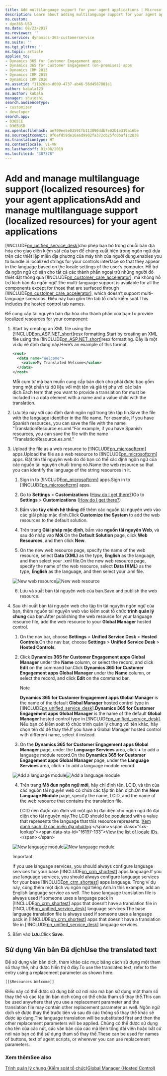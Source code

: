 ```yaml
---
title: Add multilanguage support for your agent applications | MicrosoftDocs
description: Learn about adding multilanguage support for your agent applications. The multi-language support is available for all the components except for those that are surfaced through Customer Care Accelerator, which doesn’t support multi-language scenarios. Điều này bao gồm tên tab tổ chức kiểm soát.
ms.custom:
- dyn365-USD
ms.date: 08/23/2017
ms.reviewer: ''
ms.service: dynamics-365-customerservice
ms.suite: ''
ms.tgt_pltfrm: ''
ms.topic: article
applies_to:
- Dynamics 365 for Customer Engagement apps
- Dynamics 365 for Customer Engagement (on-premises) apps
- Dynamics CRM 2013
- Dynamics CRM 2015
- Dynamics CRM 2016
ms.assetid: f11820ab-d009-4737-ab46-56d4587881e1
author: kabala123
ms.author: kabala
manager: shujoshi
search.audienceType:
- customizer
- developer
search.app:
- D365CE
- D365USD
ms.openlocfilehash: ae709ee5e03591fb113090ddb7e02b1e319a16be
ms.sourcegitcommit: 9f0efd59de16a6d9902fa372cb25fc0baf1c2838
ms.translationtype: HT
ms.contentlocale: vi-VN
ms.lasthandoff: 01/08/2019
ms.locfileid: "387378"
---
```

# <a name="add-and-manage-multilanguage-support-localized-resources-for-your-agent-applications"></a><span data-ttu-id="f6197-105">Add and manage multilanguage support (localized resources) for your agent applications</span><span class="sxs-lookup"><span data-stu-id="f6197-105">Add and manage multilanguage support (localized resources) for your agent applications</span></span>
[!INCLUDE[pn_unified_service_desk](../includes/pn-unified-service-desk.md)]<span data-ttu-id="f6197-106">cho phép bạn bó trong chuỗi bản địa hóa cho giao diện kiểm sát của bạn để chúng xuất hiện trong ngôn ngữ dựa trên các thiết lập miền địa phương của máy tính của người dùng.</span><span class="sxs-lookup"><span data-stu-id="f6197-106">enables you to bundle in localized strings for your controls interface so that they appear in the language based on the locale settings of the user’s computer.</span></span> <span data-ttu-id="f6197-107">Hỗ trợ đa ngôn ngữ có sẵn cho tất cả các thành phần ngoại trừ những người đó thiết đặt thông qua [!INCLUDE[pn_customer_care_accelerator](../includes/pn-customer-care-accelerator.md)], mà không hỗ trợ kịch bản đa ngôn ngữ.</span><span class="sxs-lookup"><span data-stu-id="f6197-107">The multi-language support is available for all the components except for those that are surfaced through [!INCLUDE[pn_customer_care_accelerator](../includes/pn-customer-care-accelerator.md)], which doesn’t support multi-language scenarios.</span></span> <span data-ttu-id="f6197-108">Điều này bao gồm tên tab tổ chức kiểm soát.</span><span class="sxs-lookup"><span data-stu-id="f6197-108">This includes the hosted control tab names.</span></span>  
  
 <span data-ttu-id="f6197-109">Để cung cấp tài nguyên bản địa hóa cho thành phần của bạn:</span><span class="sxs-lookup"><span data-stu-id="f6197-109">To provide localized resources for your component:</span></span>  
  
1. <span data-ttu-id="f6197-110">Start by creating an XML file using the [!INCLUDE[pn_ASP.NET_short](../includes/pn-asp-net-short.md)]resx formatting.</span><span class="sxs-lookup"><span data-stu-id="f6197-110">Start by creating an XML file using the [!INCLUDE[pn_ASP.NET_short](../includes/pn-asp-net-short.md)]resx formatting.</span></span> <span data-ttu-id="f6197-111">Đây là một ví dụ về định dạng này.</span><span class="sxs-lookup"><span data-stu-id="f6197-111">Here’s an example of this format.</span></span>  
  
   ```xml  
   <root>  
     <data name="Welcome">  
       <value>My Translated Welcome</value>   
     </data>  
   </root>  
   ```  
  
    <span data-ttu-id="f6197-112">Mỗi cụm từ mà bạn muốn cung cấp bản dịch cho phải được bao gồm trong một phần tử dữ liệu với một tên và giá trị phụ với các bản dịch.</span><span class="sxs-lookup"><span data-stu-id="f6197-112">Each term that you want to provide a translation for must be included in a data element with a name and a value child with the translation.</span></span>  
  
2. <span data-ttu-id="f6197-113">Lưu tệp này với các định danh ngôn ngữ trong tên tập tin.</span><span class="sxs-lookup"><span data-stu-id="f6197-113">Save the file with the language identifier in the file name.</span></span> <span data-ttu-id="f6197-114">For example, if you have Spanish resources, you can save the file with the name “TranslationResource.es.xml.”</span><span class="sxs-lookup"><span data-stu-id="f6197-114">For example, if you have Spanish resources, you can save the file with the name “TranslationResource.es.xml.”</span></span>  
  
3. <span data-ttu-id="f6197-115">Upload the file as a web resource to [!INCLUDE[pn_microsoftcrm](../includes/pn-microsoftcrm.md)] apps.</span><span class="sxs-lookup"><span data-stu-id="f6197-115">Upload the file as a web resource to [!INCLUDE[pn_microsoftcrm](../includes/pn-microsoftcrm.md)] apps.</span></span> <span data-ttu-id="f6197-116">Đặt tên tài nguyên web do đó bạn có thể xác định ngôn ngữ của các nguồn tài nguyên chuỗi trong nó.</span><span class="sxs-lookup"><span data-stu-id="f6197-116">Name the web resource so that you can identify the language of the string resources in it.</span></span>  
  
   1. <span data-ttu-id="f6197-117">Sign in to [!INCLUDE[pn_microsoftcrm](../includes/pn-microsoftcrm.md)] apps.</span><span class="sxs-lookup"><span data-stu-id="f6197-117">Sign in to [!INCLUDE[pn_microsoftcrm](../includes/pn-microsoftcrm.md)] apps.</span></span>  
  
   2. <span data-ttu-id="f6197-118">Go to **Settings** > **Customizations** ([How do I get there?](http://go.microsoft.com/fwlink/p/?LinkId=525636))</span><span class="sxs-lookup"><span data-stu-id="f6197-118">Go to **Settings** > **Customizations** ([How do I get there?](http://go.microsoft.com/fwlink/p/?LinkId=525636))</span></span>  
  
   3. <span data-ttu-id="f6197-119">Bấm vào **tùy chỉnh hệ thống** để thêm các nguồn tài nguyên web vào các giải pháp mặc định.</span><span class="sxs-lookup"><span data-stu-id="f6197-119">Click **Customize the System** to add the web resources to the default solution.</span></span>  
  
   4. <span data-ttu-id="f6197-120">Trên trang **Giải pháp mặc định**, bấm vào **nguồn tài nguyên Web**, và sau đó nhấp vào **Mới**.</span><span class="sxs-lookup"><span data-stu-id="f6197-120">On the **Default Solution** page, click **Web Resources**, and then click **New**.</span></span>  
  
   5. <span data-ttu-id="f6197-121">On the new web resource page, specify the name of the web resource, select **Data (XML)** as the type, **English** as the language, and then select your .xml file.</span><span class="sxs-lookup"><span data-stu-id="f6197-121">On the new web resource page, specify the name of the web resource, select **Data (XML)** as the type, **English** as the language, and then select your .xml file.</span></span>  
  
   <span data-ttu-id="f6197-122">![New web resource](../unified-service-desk/media/usd-new-web-resource.PNG "New web resource")</span><span class="sxs-lookup"><span data-stu-id="f6197-122">![New web resource](../unified-service-desk/media/usd-new-web-resource.PNG "New web resource")</span></span>  
  
   6.  <span data-ttu-id="f6197-123">Lưu và xuất bản tài nguyên web của bạn.</span><span class="sxs-lookup"><span data-stu-id="f6197-123">Save and publish the web resource.</span></span>  
  
4. <span data-ttu-id="f6197-124">Sau khi xuất bản tài nguyên web cho tập tin tài nguyên ngôn ngữ của bạn, thêm nguồn tài nguyên web vào kiểm soát tổ chức **trình quản lý chung** của bạn.</span><span class="sxs-lookup"><span data-stu-id="f6197-124">After publishing the web resource for your language resource file, add the web resource to your **Global Manager** hosted control.</span></span>  
  
   1. <span data-ttu-id="f6197-125">On the nav bar, choose **Settings** > **Unified Service Desk** > **Hosted Controls**.</span><span class="sxs-lookup"><span data-stu-id="f6197-125">On the nav bar, choose **Settings** > **Unified Service Desk** > **Hosted Controls**.</span></span>  
  
   2. <span data-ttu-id="f6197-126">Click **Dynamics 365 for Customer Engagement apps Global Manager** under the **Name** column, or select the record, and click **Edit** on the command bar.</span><span class="sxs-lookup"><span data-stu-id="f6197-126">Click **Dynamics 365 for Customer Engagement apps Global Manager** under the **Name** column, or select the record, and click **Edit** on the command bar.</span></span>  
  
      > [!NOTE]
      > <span data-ttu-id="f6197-127">**Dynamics 365 for Customer Engagement apps Global Manager** is the name of the default **Global Manager** hosted control type in [!INCLUDE[pn_unified_service_desk](../includes/pn-unified-service-desk.md)].</span><span class="sxs-lookup"><span data-stu-id="f6197-127">**Dynamics 365 for Customer Engagement apps Global Manager** is the name of the default **Global Manager** hosted control type in [!INCLUDE[pn_unified_service_desk](../includes/pn-unified-service-desk.md)].</span></span> <span data-ttu-id="f6197-128">Nếu bạn có kiểm soát tổ chức trình quản lý chung với tên khác, hãy chọn tên đó để thay thế.</span><span class="sxs-lookup"><span data-stu-id="f6197-128">If you have a Global Manager hosted control with different name, select it instead.</span></span>  
  
   3. <span data-ttu-id="f6197-129">On the **Dynamics 365 for Customer Engagement apps Global Manager** page, under the **Language Services** area, click **+** to add a language module record.</span><span class="sxs-lookup"><span data-stu-id="f6197-129">On the **Dynamics 365 for Customer Engagement apps Global Manager** page, under the **Language Services** area, click **+** to add a language module record.</span></span>  
  
   <span data-ttu-id="f6197-130">![Add a language module](../unified-service-desk/media/usd-add-language-module.png "Add a language module")</span><span class="sxs-lookup"><span data-stu-id="f6197-130">![Add a language module](../unified-service-desk/media/usd-add-language-module.png "Add a language module")</span></span>  
  
   4.  <span data-ttu-id="f6197-131">Trên trang **Mô đun ngôn ngữ mới**, hãy chỉ định tên, LCID, và tên của các nguồn tài nguyên web có chứa các tập tin bản dịch.</span><span class="sxs-lookup"><span data-stu-id="f6197-131">On the **New Language Module** page, specify the name, LCID, and the name of the web resource that contains the translation file.</span></span>  
  
        <span data-ttu-id="f6197-132">LCID nên được xác định với một giá trị đại diện cho ngôn ngữ đó đại diện cho tài nguyên này.</span><span class="sxs-lookup"><span data-stu-id="f6197-132">The LCID should be populated with a value that represents the language that this resource represents.</span></span> <span data-ttu-id="f6197-133">[Xem danh sách ID các miền địa phương](https://msdn.microsoft.com/library/ms912047\(WinEmbedded.10\).aspx).</span><span class="sxs-lookup"><span data-stu-id="f6197-133">[View the list of locale IDs](https://msdn.microsoft.com/library/ms912047\(WinEmbedded.10\).aspx).</span></span>  
  
   <span data-ttu-id="f6197-134">![New language module](../unified-service-desk/media/usd-new-language-module.png "New language module")</span><span class="sxs-lookup"><span data-stu-id="f6197-134">![New language module](../unified-service-desk/media/usd-new-language-module.png "New language module")</span></span>  
  
   > [!IMPORTANT]
   >  <span data-ttu-id="f6197-135">If you use language services, you should always configure language services for your base [!INCLUDE[pn_crm_shortest](../includes/pn-crm-shortest.md)] apps language.</span><span class="sxs-lookup"><span data-stu-id="f6197-135">If you use language services, you should always configure language services for your base [!INCLUDE[pn_crm_shortest](../includes/pn-crm-shortest.md)] apps language.</span></span> <span data-ttu-id="f6197-136">Trong ví dụ này, cũng thêm một dịch vụ ngôn ngữ tiếng Anh.</span><span class="sxs-lookup"><span data-stu-id="f6197-136">In this example, add an English language service as well.</span></span> <span data-ttu-id="f6197-137">The base language translation file is always used if someone uses a language pack in [!INCLUDE[pn_crm_shortest](../includes/pn-crm-shortest.md)] apps that doesn’t have a translation file in [!INCLUDE[pn_unified_service_desk](../includes/pn-unified-service-desk.md)] language services.</span><span class="sxs-lookup"><span data-stu-id="f6197-137">The base language translation file is always used if someone uses a language pack in [!INCLUDE[pn_crm_shortest](../includes/pn-crm-shortest.md)] apps that doesn’t have a translation file in [!INCLUDE[pn_unified_service_desk](../includes/pn-unified-service-desk.md)] language services.</span></span>  
  
5. <span data-ttu-id="f6197-138">Bấm vào **Lưu**.</span><span class="sxs-lookup"><span data-stu-id="f6197-138">Click **Save**.</span></span>  
  
## <a name="use-the-translated-text"></a><span data-ttu-id="f6197-139">Sử dụng Văn bản Đã dịch</span><span class="sxs-lookup"><span data-stu-id="f6197-139">Use the translated text</span></span>  
 <span data-ttu-id="f6197-140">Để sử dụng văn bản dịch, tham khảo các mục bằng cách sử dụng một tham số thay thế, như được hiển thị ở đây.</span><span class="sxs-lookup"><span data-stu-id="f6197-140">To use the translated text, refer to the entry using a replacement parameter as shown here.</span></span>  
  
```xml  
[[$Resources.Welcome]]  
```  
  
 <span data-ttu-id="f6197-141">Điều này có thể được sử dụng bất cứ nơi nào mà bạn sử dụng một tham số thay thế và các tập tin bản dịch cũng có thể chứa tham số thay thế.</span><span class="sxs-lookup"><span data-stu-id="f6197-141">This can be used anywhere that you use a replacement parameter and the translation file may contain other replacement parameter as well.</span></span> <span data-ttu-id="f6197-142">Ngôn ngữ dịch sẽ được thay thế trước tiên và sau đó các thông số thay thế khác sẽ được áp dụng.</span><span class="sxs-lookup"><span data-stu-id="f6197-142">The language translation will be substituted first and then the other replacement parameters will be applied.</span></span> <span data-ttu-id="f6197-143">Chúng có thể được sử dụng cho tên của các nút, các văn bản của các mã lệnh tổng đài viên hoặc bất cứ nơi nào bạn có thể sử dụng tham số thay thế.</span><span class="sxs-lookup"><span data-stu-id="f6197-143">These can be used for names of buttons, text of agent scripts, or wherever you can use replacement parameters.</span></span>  
  
### <a name="see-also"></a><span data-ttu-id="f6197-144">Xem thêm</span><span class="sxs-lookup"><span data-stu-id="f6197-144">See also</span></span>  
 [<span data-ttu-id="f6197-145">Trình quản lý chung (Kiểm soát tổ chức)</span><span class="sxs-lookup"><span data-stu-id="f6197-145">Global Manager (Hosted Control)</span></span>](../unified-service-desk/global-manager-hosted-control.md)
